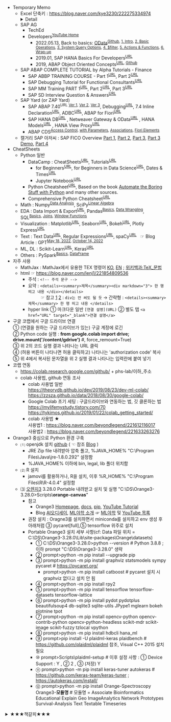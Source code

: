 * Temporary Memo
  + Excel 단축키 : https://blog.naver.com/kye3230/222275334974 <details><summary>Detail</summary><div markdown="3">
    |Ctrl|Ctrl + Shift|Alt|Shift|
    |:--|:--|:--|:--|
    |+ A 모두 선택|+ 1 숫자서식|+ F1 차트삽입|+ F1 설명|
    |+ B 굵게|+ 2 시간서식|+ F2 다른이름으로저장|+ F2 메모편집|
    |+ C 복사|+ 3 날짜서식|+ F4 종료|+ F3 함수 마법사|
    |+ G 이동|+ 5 백분율서식|+ = 자동합계|+ F4 다음찾기|
    |+ I 기울림 글꼴 |+ 8 현재영역선택|+ T 도구 메뉴|+ F5 찾기|
    |+ K 하이퍼링크 삽입|+ F 글꼴|+ D 데이터 메뉴|+ F6 이전 창틀로 이동|
    |+ O 통합문서열기|+ O 메모 셀 선택|+ W 창 메뉴|+ F8 추가선택|
    |+ P 인쇄|+ F3 이름만들기|+ F11 VB편집기|+ F9 시트재계산|
    |+ S 저장|+ F12 인쇄|+ E 편집 메뉴|+ F10 바로잡기 메뉴|
    |+ V 붙여넣기|+ - 테두리지우기|+ F 파일 메뉴|+ F11 새 시트 삽입|
    |+ W 통합문서 닫기|+ ; 시간삽입|+ I 삽입 메뉴|+ F12 다른 이름으로 저장|
    |+ U 밑줄|+ ' 윗셀값복사|+ F8 매크로 대화 상자|+ Space bar 열선택|
    |+ X 잘라내기|+ Tab 이전 창|+ ' 스타일||
    |+ Z 실행취소|+ Enter 배열수식입력|+ Enter 한셀 두줄 입력||
    |+ ; 날짜 삽입|+ ↑ 위쪽 데이터 모두 선택|||
    |+ ~ 수식보기|+ ↓ 아래쪽 데이터 모두 선택|||
    |+ Space bar 행선택|+ → 오른쪽 데이터 모두 선택|||
    |+ Enter 선택한범위 모두 채우기|+ ←️ 왼쪽 데이터 모두 선택|||
    |+ Home 워크시트 처음으로||||
    |+ End 워크시트 마지막으로||||
    |+ - 삭제||||
    </div></details>
  + SAP AG
    - TechEd
    - Developers<sup><a href="https://www.youtube.com/@sapdevs" target="_blank">YouTube Home</a></sup>
      - 2022.05.13, Back to basics: <a href="https://www.youtube.com/watch?v=O3OU2rSUqs0&list=PL6RpkC85SLQDYLiN1BobWXvvnhaGErkwj" target="_blank">OData</a><SUP><a href="https://github.com/SAP-samples/odata-basics-handsonsapdev" target="_blank">Github</a>, <a href="https://www.youtube.com/watch?v=O3OU2rSUqs0" target="_blank">1. Intro</a>, <a href="https://www.youtube.com/watch?v=f9w61GxMztY" target="_blank">2. Basic Operations</a>, <a href="https://www.youtube.com/watch?v=Bln2A0_OauY" target="_blank">3. System Query Options</a>, <a href="https://www.youtube.com/watch?v=R9JyaPYtWKs" target="_blank">4. $filter</a>, <a href="https://www.youtube.com/watch?v=tmwglig2mbw" target="_blank">5. Actions & Functions</a>, <a href="https://www.youtube.com/watch?v=PhA_VS4-lUw" target="_blank">6. Wrap-up</a></SUP>
      - 2019.01, SAP HANA Basics For Developers<sup><a href="https://www.youtube.com/watch?v=ljdvqRtSHd4&list=PL6RpkC85SLQAPHYG1x6IEu_exE5pa0UK_" target="_blank">URL</a></sup>
      - 2019, ABAP Object Oriented Concepts<sup><a href="https://www.youtube.com/watch?v=GUh7QyCwxGk&list=PL6RpkC85SLQCGjMBsoQYlMrLmbZaEWM6U" target="_blank">URL</a>, <a href="https://github.com/SAP-samples/abap-oo-basics" target="_blank">Github</a></sup>
  + SAP ABAP COMPLETE TUTORIAL by Alpha Tutorials - Finance
    - SAP ABBP TRAINING COURSE - Part 1<sup><a href="https://www.youtube.com/watch?v=SmVcwjLtM0s&t=21s" target="_blank">URL</a></sup>, Part 2<sup><a href="https://www.youtube.com/watch?v=-_7rZKGdxwQ" target="_blank">URL</a></sup>
    - SAP Debugging Tutorial for Functional Consultants<sup><a href="https://www.youtube.com/watch?v=lNHOKNgmGiw" target="_blank">URL</a></sup>
    - SAP MM Training PART 1<sup><a href="https://www.youtube.com/watch?v=zqgL9v6rCy4" target="_blank">URL</a></sup>, Part 2<sup><a href="https://www.youtube.com/watch?v=8W2_noRSs2E" target="_blank">URL</a></sup>, Part 3<sup><a href="https://www.youtube.com/watch?v=MyGLdRB-uMw" target="_blank">URL</a></sup>
    - SAP SD Interview Question & Answers<sup><a href="https://www.youtube.com/watch?v=8Ap76UsHbow" target="_blank">URL</a></sup>
  + SAP Yard (or ZAP Yard)
    - SAP ABAP 7.40<sup>URL <a href="https://www.youtube.com/watch?v=FvbBpxufBjU&list=PLQHTTlL0gF_cf47ovXvoXC114ImJkLfH5" target="_blank">Ver 1</a>, <a href="https://www.youtube.com/watch?v=hAVNAFtf6rQ&list=PLQHTTlL0gF_dz94aMvENrgj5uqCBEYKeZ" target="_blank">Ver 2</a>, <a href="https://www.youtube.com/watch?v=PkOdOd6t54w&list=PLQHTTlL0gF_f33SIxVwEt9qn9gOR9N8eN" target="_blank">Ver 3</a></sup>, Debugging<sup><a href="https://www.youtube.com/watch?v=9ViRrBSz9gA&list=PLQHTTlL0gF_ed1FdjApXmf7d1v5hCp4_b" target="_blank">URL</a></sup>, 7.4 Inline Declaration<sup><a href="https://www.youtube.com/watch?v=o2-TTx_YWN0&list=PLQHTTlL0gF_cLJpedzhRFVjSShPZSLalg" target="_blank">URL</a></sup>, ADBC<sup><a href="https://www.youtube.com/watch?v=dnr-Dj1rLEw&list=PLQHTTlL0gF_fOBe6vpOSoRsiVCGSyr73k" target="_blank">URL</a></sup>, ABAP for Fiori<sup><a href="https://www.youtube.com/watch?v=M3BAgWyGkUY&list=PLQHTTlL0gF_ceG4UKxb0FXUfIKZuWDqaQ" target="_blank">URL</a></sup>
    - SAP HANA DB<sup><a href="https://www.youtube.com/watch?v=hO26ZgQQxhc&list=PLQHTTlL0gF_cIWPw77I4nZ7mPWzZjU9Cr" target="_blank">URL</a></sup>
  , Netweaver Gateway & OData<sup><a href="https://www.youtube.com/watch?v=vpRYQV1sZR4&list=PLQHTTlL0gF_d86LX5xbGj4jqUAIT7nsPr" target="_blank">URL</a></sup>
  , HANA Models<sup><a href="https://www.youtube.com/watch?v=-QXYMgbtJEg&list=PLQHTTlL0gF_eJQfIuYp1pYAXgIVbOElh8" target="_blank">URL</a></sup>
  , HANA View Proxy<sup><a href="https://www.youtube.com/watch?v=w0APQ5xlk28&list=PLQHTTlL0gF_dBtZohIeUx0_BpcIRgbOxY" target="_blank">URL</a></sup>
    - ABAP CDS<sup><a href="https://www.youtube.com/watch?v=OnItCMTPpMw&list=PLQHTTlL0gF_dqEDJ3wjDDik-WyaTOpCTo" target="_blank">Access Control</a>, <a href="https://www.youtube.com/watch?v=q7bep8j6pCM&list=PLQHTTlL0gF_eGsBAWidhKIzf4Tw6MhBJQ" target="_blank">with Parameters</a>, <a href="https://www.youtube.com/watch?v=wpZ-DFf2MJw&list=PLQHTTlL0gF_fOJTY78a-TDeAGEgqQpx_O" target="_blank">Associations</a>, <a href="https://www.youtube.com/watch?v=714gRY-ktT0&list=PLQHTTlL0gF_e8knLSv3jDfotxHj26zhVu" target="_blank">Fiori Elements</a></sup>
  + 캘거리 SAP 아저씨 : SAP FICO Overview <a href="https://www.youtube.com/watch?v=l3V7wsgOX_A" target="_blank">Part 1</a>, <a href="https://www.youtube.com/watch?v=BOhr--BquAc" target="_blank">Part 2</a>, <a href="https://www.youtube.com/watch?v=V-hic8mZxS8" target="_blank">Part 3</a>, <a href="https://www.youtube.com/watch?v=1wg2prl-_kI" target="_blank">Part 3 Demo</a>, <a href="https://www.youtube.com/watch?v=F2N-2tIQ_Tw" target="_blank">Part 4</a>
* CheatSheets
  + Python 일반 <!--  <sup><a href="" target="_blank">URL</a></sup>                       <a href="" target="_blank">URL</a> -->
    - DataCamp : CheatSheets<sup><a href="https://www.datacamp.com/cheat-sheet/category/python" target="_blank">URL</a></sup>, Tutorials<sup><a href="https://www.datacamp.com/tutorial/category/python" target="_blank">URL</a></sup> 
      - for Beginners<sup><a href="https://www.datacamp.com/cheat-sheet/getting-started-with-python-cheat-sheet" target="_blank">URL</a></sup>, for Beginners in Data Science<sup><a href="https://www.datacamp.com/cheat-sheet/python-for-data-science-a-cheat-sheet-for-beginners" target="_blank">URL</a></sup>, Dates & Times<sup><a href="https://www.datacamp.com/cheat-sheet/working-with-dates-and-times-in-python-cheat-sheet" target="_blank">URL</a></sup>
      - Jupyter Notebook<sup><a href="https://www.datacamp.com/cheat-sheet/jupyter-notebook-cheat-sheet" target="_blank">URL</a></sup> 
    - Python Cheatsheet<sup><a href="https://www.pythoncheatsheet.org" target="_blank">URL</a></sup>, Based on the book <a href="https://automatetheboringstuff.com" target="_blank">Automate the Boring Stuff with Python</a> and many other sources.
    - Comprehensive Python Cheatsheet<sup><a href="https://github.com/gto76/python-cheatsheet/blob/main/README.md" target="_blank">URL</a></sup>
  + Math : Numpy<sup><a href="https://www.datacamp.com/cheat-sheet/numpy-cheat-sheet-data-analysis-in-python" target="_blank">Data Analysis</a></sup>, SciPy<sup><a href="https://www.datacamp.com/cheat-sheet/scipy-cheat-sheet-linear-algebra-in-python" target="_blank">Linear Algebra</a></sup>
  + EDA : Data Import & Export<sup><a href="https://www.datacamp.com/cheat-sheet/importing-data-in-python-cheat-sheet" target="_blank" title="importing your data, from flat files to files native to other software and relational databases">URL</a></sup>, Pandas<sup><a href="https://www.datacamp.com/cheat-sheet/pandas-cheat-sheet-for-data-science-in-python" target="_blank" title="Basics for Data Science">Basics</a>, <a href="https://www.datacamp.com/cheat-sheet/pandas-cheat-sheet-data-wrangling-in-python" target="_blank">Data Wrangling</a></sup>, SQL<sup><a href="https://www.datacamp.com/cheat-sheet/sql-basics-cheat-sheet" target="_blank">Basics</a>, <a href="https://www.datacamp.com/cheat-sheet/sql-joins-cheat-sheet" target="_blank">Joins</a>, <a href="https://www.datacamp.com/cheat-sheet/sql-window-functions-cheat-sheet" target="_blank">Window Functions</a></sup> 
  + Visualization : Matplotlib<sup><a href="https://www.datacamp.com/cheat-sheet/matplotlib-cheat-sheet-plotting-in-python" target="_blank">URL</a></sup>, Seaborn<sup><a href="https://www.datacamp.com/cheat-sheet/python-seaborn-cheat-sheet" target="_blank">URL</a></sup>, Bokeh<sup><a href="https://www.datacamp.com/cheat-sheet/python-data-visualization-bokeh-cheat-sheet" target="_blank">URL</a></sup>, Plotly Express<sup><a href="https://www.datacamp.com/cheat-sheet/category/python" target="_blank">URL</a></sup> 
  + Text : Text Data<sup><a href="https://www.datacamp.com/cheat-sheet/text-data-in-python-cheat-sheet" target="_blank">URL</a></sup>, Regular Expressions<sup><a href="https://www.datacamp.com/cheat-sheet/regular-expresso" target="_blank">URL</a></sup>, spaCy<sup><a href="https://www.datacamp.com/cheat-sheet/spacy-cheat-sheet-advanced-nlp-in-python" target="_blank">URL</a></sup> &nbsp; ☞ Blog Article : GPT<sup><a href="https://www.datacamp.com/blog/a-beginners-guide-to-gpt-3" target="_blank" title="A Beginner's Guide to GPT-3 written by Mr. Shubham Saboo and Ms. Sandra Kublik">May 18, 2022</a>, <a href="https://www.datacamp.com/blog/what-we-know-gpt4" target="_blank" title="Everything We Know About GPT-4 written by Mr. Abid Ali Awan">October 14, 2022</a></sup>
  + ML, DL : Scikit-Learn<sup><a href="https://www.datacamp.com/cheat-sheet/scikit-learn-cheat-sheet-python-machine-learning" target="_blank">URL</a></sup>, Keras<sup><a href="https://www.datacamp.com/cheat-sheet/keras-cheat-sheet-neural-networks-in-python" target="_blank">URL</a></sup> 
  + Others : PySpark<sup><a href="https://www.datacamp.com/cheat-sheet/pyspark-cheat-sheet-spark-in-python" target="_blank">Basics</a>, <a href="https://www.datacamp.com/cheat-sheet/pyspark-cheat-sheet-spark-dataframes-in-python" target="_blank">DataFrame</a></sup>
* 자주 사용
  + MathJax : MathJax에서 유용한 TEX 명령어 <a href="https://www.onemathematicalcat.org/MathJaxDocumentation/MathJaxKorean/TeXSyntax_ko.html" target="_blank">KO</a>, <a href="https://www.onemathematicalcat.org/MathJaxDocumentation/TeXSyntax.htm" target="_blank">EN</a> ; <a href="https://ko.wikipedia.org/wiki/위키백과:TeX_문법" target="_blank">위키백과:TeX_문법</a>
  + html ☞ https://blog.naver.com/lenj1/221854809536
    - 주석 : `<!-- 주석 문구 -->`
    - 요약 : `<details><summary>제목</summary><div markdown="3"> 한 행 띄고 내용 </div></details>`  
      &nbsp; &nbsp; &nbsp; &nbsp; &nbsp; ☞ 참고 [1](https://blog.kalkin7.com/2014/02/05/wordpress-markdown-quick-reference-for-koreans/) [2](https://css-tricks.com/little-stuff-markdown-always-forget-google/) : `div는 안 써도 될 듯` → 간략형 : `<details><summary>제목</summary> 한 행 띄고 내용 </details>`
    - hyper link ① 마크다운 일반 `[연결 설명](URL)` ② 별도 탭 `<a href="URL" target="_blank">연결 설명</a>`  
* 구글 코랩에서 구글 드라이브 연결  
  ① (연결을 원하는 구글 드라이브가 있는) 구글 계정에 로긴  
  ② Python code 실행 : <B>from google.colab import drive; drive.mount('/content/gdrive')</B> #, force_remount=True)  
  ③ 위 2의 코드 실행 결과 나타나는 URL 클릭  
  ④ (허용 버튼이 나타나면 허용 클릭하고) 나타나는 'authorization code' 복사  
  ⑤ 위 4에서 복사된 문자열을 위 2 실행 결과 나타나는 입력란에 붙여 넣기  
* 코랩 연동  
  + https://colab.research.google.com/github/ +  phs-lab/이하_주소  
  + colab 사용법, github 연동 조사  
    - colab 사용법 일반  
      https://theorydb.github.io/dev/2019/08/23/dev-ml-colab/  
      https://zzsza.github.io/data/2018/08/30/google-colab/  
    - Google Colab 초기 세팅 : 구글드라이브와 연동하는 법, 깃 클론하는 법  
      https://mylifemystudy.tistory.com/70  
      https://tykimos.github.io/2019/01/22/colab_getting_started/  
    - colab 사용법 ★  
      사용법1 : https://blog.naver.com/beyondlegend/221612116017  
      사용법2 : https://blog.naver.com/beyondlegend/221633263276  
* Orange3 중심으로 Python 환경 구축
  + ⑴ openjdk 설치 [github](https://github.com/ojdkbuild/ojdkbuild) ( ☜ 참조 [Blog](https://blog.naver.com/vixlee/222285976728) ) 
    - JRE Zip file 내려받아 압축 풀고, %JAVA_HOME% "C:\Program Files\Java\jre-1.8.0.292" 설정함
    - %JAVA_HOME% 이하에 bin, legal, lib 폴더 위치함
  + ⑵ R 설치
    - jamovi를 활용하거나, R을 설치, 이후 %R_HOME% "C:\Program Files\R\R-4.0.4" 설정함
  + ⑶ [오렌지3](https://orangedatamining.com/) 3.28.0 Portable 내려받고 설치 및 실행 "C:\DS\Orange3-3.28.0>Scripts\\<B>orange-canvas</B>"
    - 참고
      - Orange3 [Homepage](https://orangedatamining.com/), [docs](https://orangedatamining.com/docs/), [pip](https://pypi.org/project/Orange3/), [YouTube Tutorial](https://www.youtube.com/watch?v=HXjnDIgGDuI&list=PLmNPvQr9Tf-ZSDLwOzxpvY-HrE0yv-8Fy)
      - Blog [AI오디세이](http://www.aio.world/news/articleView.html?idxno=258), [ML야학 소개](https://blog.naver.com/adler0912/222202689101) ☞ [ML야학](https://yah.ac/orange3) 및 [YouTube 목록](https://www.youtube.com/playlist?list=PLuHgQVnccGMAwnfp3Ml-XY1WNx1MPgrQ4)
    - 권장 설치 : Oragne3를 설치하면서 miniconda를 설치하고 env 생성 후 아래처럼 ③ pycaret[full],⑤ tensorflow 위주로 설치
    - Portable Orange3 설치 세부 사항(cf: Data 파일 위치 = C:\DS\Orange3-3.28.0\Lib\site-packages\Orange\datasets)
      - ① C:\DS\Orange3-3.28.0>python --version # Python 3.8.8 ; 이하 prompt "C:\DS\Orange3-3.28.0" 생략
      - ② prompt>python -m pip install --upgrade pip
      - ③ prompt>python -m pip install graphviz statsmodels sympy pycaret # https://pycaret.org/
        - prompt>python -m pip install catboost # pycaret 설치 시 graphviz 없다고 설치 안 됨
      - ④ prompt>python -m pip install rpy2
      - ⑤ prompt>python -m pip install tensorflow tensorflow-datasets tensorflow-lattice
      - ⑥ prompt>python -m pip install pydot pydotplus beautifulsoup4 db-sqlite3 sqlite-utils JPype1 mglearn bokeh plotnine tpot
      - ⑦ prompt>python -m pip install opencv-python opencv-contrib-python opencv-python-headless scikit-mdr scikit-image scikit-fuzzy tzlocal vpython
      - ⑧ prompt>python -m pip install hdbcli hana_ml
      - ⑨ prompt>pip install -U plaidml-keras plaidbench # https://github.com/plaidml/plaidml 참조, Visual C++ 2015 설치 필요
      - ⑩ prompt>Scripts\plaidml-setup # 이후 설정 사항 : ① Device Support : Y , ② 2 , ③ (저장) Y
      - ⑪ prompt>python -m pip install keras-tuner autokeras # https://github.com/keras-team/keras-tuner ; https://autokeras.com/install/
      - ⑫ prompt>python -m pip install Orange-Spectroscopy Orange3-**모듈명** # 모듈명 = Associate Bioinformatics Educational Explain Geo ImageAnalytics Network Prototypes Survival-Analysis Text Textable Timeseries

<details><summary>★★★책갈피★★★</summary><div markdown="3">
  
<font size=4>**소제목**</font>  

⏰ **여기서 잠깐** : 경고(Warning)가 나타납니다. 정상인가요?  

**【Note】** 넘파이 로그 함수는 np.log( )와 np.log10( )이 있습니다. 

⛱️ **확인 문제** : 과대적합과 과소적합에 대한 이해를 돕기 위해

📝 훈련 세트와 테스트 세트의 점수를 비교했을 때 훈련 세트가 너무 높으면 과대적합, 그 반대이거나 두 점수가 모두 낮으면 과소적합입니다.

+ 자주 사용되는 기능
  - my.printCheatSheet('sklearn', [0,None]) # 0:차례, 1:Data, 2:Model, 3:훈련, 4:예측, 5:평가, 6:개량, 7:기본 예시
  - Tex [MathJax](https://www.onemathematicalcat.org/MathJaxDocumentation/MathJaxKorean/TeXSyntax_ko.html), [koWiki](https://ko.wikipedia.org/wiki/위키백과:TeX_문법) ☞ MathJax에서 유용한 TEX 명령어 <a href="https://www.onemathematicalcat.org/MathJaxDocumentation/MathJaxKorean/TeXSyntax_ko.html" target="_blank">KO</a>, <a href="https://www.onemathematicalcat.org/MathJaxDocumentation/TeXSyntax.htm" target="_blank">EN</a> ; <a href="https://ko.wikipedia.org/wiki/위키백과:TeX_문법" target="_blank">위키백과:TeX_문법</a>
+ CheatSheet, Usefule Blog, ... (cf: tensorflow privacy https://github.com/tensorflow/privacy )

|ⓟypi,ⓦiki|Python|numpy|scipy|sympy|matplotlib|pandas|sklearn|pycaret|Tensorflow|statsmodels|rpy2|sqlite|postgresql|re(gexp)|spacy|
|:---|:---:|:---:|:---:|:---:|:---:|:---:|:---:|:---:|:---:|:---:|:---:|:---:|:---:|:---:|:---:|
|Homepage|[1](https://docs.python.org/3) [2](https://www.python.org/doc/) <a href="https://en.wikipedia.org/wiki/Python_(programming_language)" target="_blank">ⓦ</a>|[○](https://numpy.org/) [ⓦ](https://en.wikipedia.org/wiki/NumPy)|[○](https://scipy.org) [ⓦ](https://en.wikipedia.org/wiki/SciPy)|[○](https://www.sympy.org) [ⓦ](https://en.wikipedia.org/wiki/SymPy)|[○](https://matplotlib.org) [ⓦ](https://en.wikipedia.org/wiki/Matplotlib)|[○](https://pandas.pydata.org/) <a href="https://en.wikipedia.org/wiki/Pandas_(software)" target="_blank">ⓦ</a>|[○](https://www.sklearn.org) [ⓦ](https://en.wikipedia.org/wiki/Scikit-learn)|[○](https://pycaret.org),[ⓖ](https://github.com/pycaret/pycaret)|[ⓣ](https://www.tensorflow.org/) [ⓚ](https://keras.io) [ⓦ](https://en.wikipedia.org/wiki/TensorFlow)|[○](https://www.statsmodels.org) [ⓖ](https://github.com/statsmodels/statsmodels) [ⓟ](https://pypi.org/project/statsmodels)|[○](https://rpy2.github.io/)|[1](https://www.sqlite.org) [2](https://docs.python.org/3/library/sqlite3.html) [ⓦ](https://en.wikipedia.org/wiki/SQLite)|[○](https://www.postgresql.org) [○](https://www.psycopg.org) [ⓦ](https://en.wikipedia.org/wiki/PostgreSQL)|[○](https://docs.python.org/3/library/re.html) [○](https://pypi.org/project/regex) [ⓦ](https://en.wikipedia.org/wiki/Regular_expression)|[○](https://spacy.io/) [ⓟ](https://pypi.org/project/spacy/) [ⓦ](https://en.wikipedia.org/wiki/SpaCy)|
|Tutorial|[○](https://docs.python.org/3/tutorial/)|[○](https://numpy.org/doc/stable/user/tutorials_index.html)|[○](https://docs.scipy.org/doc/scipy/reference/tutorial)|[○](https://docs.sympy.org/latest/tutorial/index.html)|[○](https://matplotlib.org/stable/tutorials/index.html)|[○](https://pandas.pydata.org/pandas-docs/stable/getting_started/intro_tutorials/index.html)|[○](https://www.sklearn.org/tutorial/index.html) [map](https://www.sklearn.org/tutorial/machine_learning_map/index.html)|[○](https://pycaret.readthedocs.io/en/latest/tutorials.html)||[○](https://www.statsmodels.org/stable/user-guide.html)|[○](https://rpy2.github.io/doc/latest/html/introduction.html)|||[○](https://docs.python.org/3/howto/regex.html)|[○](https://spacy.io/usage/spacy-101)|
|(API)Ref.|[lib](https://docs.python.org/3/library) [ref](https://docs.python.org/3.9/reference)|[○](https://numpy.org/doc/stable/reference/)|[○](https://docs.scipy.org/doc/scipy/reference/)|[○](https://docs.sympy.org/latest/index.html)|[○](https://matplotlib.org/stable/contents.html)|[○](https://pandas.pydata.org/pandas-docs/stable/reference/index.html)|[○](https://www.sklearn.org/modules/classes.html)|[○](https://pycaret.readthedocs.io/en/latest/api/classification.html)||[○](https://www.statsmodels.org/stable/api.html)|[○](https://rpy2.github.io/doc/latest/html/index.html)||||[○](https://spacy.io/api)|
|CheatSheet||[1](https://github.com/rougier/numpy-100) [2](https://www.kaggle.com/utsav15/100-numpy-exercises) [3](http://taewan.kim/post/numpy_cheat_sheet)||||[1](https://towardsdatascience.com/pandas-cheat-sheet-7e2ea6526be9) [2](https://www.dataquest.io/blog/pandas-cheat-sheet/) [3](https://www.educative.io/blog/python-pandas-tutorial) [4](https://github.com/corazzon/cracking-the-pandas-cheat-sheet)|[○](https://www.datacamp.com/community/blog/scikit-learn-cheat-sheet)|[Guide](https://pycaret.org/guide/)|||||||[①](https://www.datacamp.com/community/blog/spacy-cheatsheet)|
|Web Ref.|[①](https://www.tutorialspoint.com/python)|[①](https://www.tutorialspoint.com/numpy)|[①](https://www.tutorialspoint.com/scipy)|[①](https://www.tutorialspoint.com/sympy)|[1](https://www.tutorialspoint.com/matplotlib) [seaborn](https://www.tutorialspoint.com/seaborn)|[①](https://www.tutorialspoint.com/python_pandas)|[①](https://www.tutorialspoint.com/scikit_learn) [②](https://www.datacamp.com/community/tutorials/machine-learning-python)||[ⓣ](https://www.tutorialspoint.com/tensorflow) [ⓚ](https://www.tutorialspoint.com/keras) [ⓚ2](https://www.tutorialspoint.com/deep_learning_with_keras)|[통계](https://www.tutorialspoint.com/statistics) [patsy](https://github.com/pydata/patsy)||[1](https://www.sqlitetutorial.net/) [2](https://www.tutorialspoint.com/sqlite) [3](https://www.tutorialspoint.com/python_sqlite)|[①](https://www.postgresqltutorial.com/) [②](https://www.tutorialspoint.com/postgresql) [③](https://www.tutorialspoint.com/python_postgresql)|[①](https://regexone.com/)|[nltk](https://www.nltk.org) [nlp](https://www.tutorialspoint.com/natural_language_processing)|

ㅇ 마크다운 일반 사항   
  - https://ko.wikipedia.org/wiki/마크다운 및 [마크다운 문법](https://simhyejin.github.io/2016/06/30/Markdown-syntax/) 참조 
  - https://www.tablesgenerator.com/markdown_tables  
  - https://github.com/adam-p/markdown-here/wiki/Markdown-Cheatsheet  
  
ㅇ 마크다운 수식 입력에 대한 참고 URL, [Local PC Daum Equation Editor](http://s1.daumcdn.net/editor/fp/service_nc/pencil/Pencil_chromestore.html)로 Chrome에서 입력함  
  - https://www.mathjax.org/  
  - https://en.wikibooks.org/wiki/LaTeX/Mathematics  
  - [MathJax basic tutorial and quick reference](https://math.meta.stackexchange.com/questions/5020/mathjax-basic-tutorial-and-quick-reference)  
  - [MathJax 연습 가능한 곳](http://jsbin.com/zimuxulawu/edit?html,output), [MathJax 코드 제안](http://detexify.kirelabs.org/classify.html)

ㅇ 키보드 특수문자
  - ㉮ ㉯ ㉰ ㉱ ㉲ ㉳ ㉴ ㉵ ㉶ ㉷ ㉸ ㉹ ㉺ ㉻ ㉠ ㉡ ㉢ ㉣ ㉤ ㉥ ㉦ ㉧ ㉨ ㉩ ㉪ ㉫ ㉬ ㉭ ─ ㆍ  
  - α β γ δ ε ζ η θ ι κ λ μ ν ξ ο π ρ    σ τ υ φ    χ ψ ω  
  - Α Β Γ Δ Ε Ζ Η Θ Ι Κ Λ Μ Ν Ξ Ο Π Ρ    Σ Τ Υ Φ    Χ Ψ Ω  
  - ⓐlpha ⓑeta ⓖamma ⓓelta ⓔpsilon ⓩeta eta(≒i) THeta ⓘota ⓚappa ⓛambda ⓜu   
  - ⓝu ⓧi ⓞmicron ⓟi ⓡho ⓢigma ⓣau ⓤpsilon phi(≒f) CHi PSi ⓞmega  
  - ⓐ ⓑ ⓒ ⓓ ⓔ ⓕ ⓖ ⓗ ⓘ ⓙ ⓚ ⓛ ⓜ ⓝ ⓞ ⓟ ⓠ ⓡ ⓢ ⓣ ⓤ ⓥ ⓦ ⓧ ⓨ ⓩ   
  - ① ② ③ ④ ⑤ ⑥ ⑦ ⑧ ⑨ ⑩ ⑪ ⑫ ⑬ ⑭ ⑮ ⅰ ⅱ ⅲ ⅳ ⅴ ⅵ ⅶ ⅷ ⅸ ⅹ Ⅰ Ⅱ Ⅲ Ⅳ Ⅴ Ⅵ Ⅶ Ⅷ Ⅸ Ⅹ   
  - 원문자 : https://ilsang2.tistory.com/122
    - ⓪①②③④⑤⑥⑦⑧⑨⑩⑪⑫⑬⑭⑮⑯⑰⑱⑲⑳​㉑㉒㉓㉔㉕㉖㉗㉘㉙㉚㉛㉜㉝㉞㉟㊱㊲㊳㊴㊵​㊶㊷㊸㊹㊺㊻㊼㊽㊾㊿
    - ❶❷❸❹❺❻❼❽❾❿⓫⓬⓭⓮⓯⓰⓱⓲⓳⓴
    - ⓵⓶⓷⓸⓹⓺⓻⓼⓽⓾
    - ㊀㊁㊂㊃㊄㊅㊆㊇㊈㊉     ㊊㊋㊌㊍㊎㊏㊐     ㊤㊥㊦ ㊧㊨
    - ㉠㉡㉢㉣㉤㉥㉦㉧㉨㉩㉪㉫㉬㉭㉮㉯㉰㉱㉲㉳㉴㉵㉶㉷㉸㉹㉺㉻
    - ⒶⒷⒸⒹⒺⒻⒼⒽⒾⒿⓀⓁⓂⓃⓄⓅⓆⓇⓈⓉⓊⓋⓌⓍⓎⓏ
    - ⓐⓑⓒⓓⓔⓕⓖⓗⓘⓙⓚⓛⓜⓝⓞⓟⓠⓡⓢⓣⓤⓥⓦⓧⓨⓩ
 
  </div></details>
